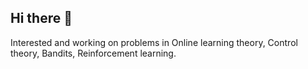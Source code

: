 ## Hi there 👋
Interested and working on problems in Online learning theory, Control theory, Bandits, Reinforcement learning.

